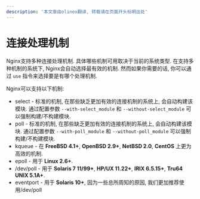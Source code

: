 ```yaml
---
description: '本文章由olinex翻译, 转载请在页面开头标明出处'
---
```


# 连接处理机制

Nginx支持多种连接处理机制. 具体哪些机制可用取决于当前的系统类型. 在支持多种机制的系统下, Nginx会自动选择最有效的机制. 然而如果你需要的话, 你可以通过 `use` 指令来选择要是有哪个处理机制.

Nginx可以支持以下机制:

* select - 标准的机制, 在那些缺乏更加有效的连接机制的系统上, 会自动构建该模块. 通过配置参数 `--with-select_module` 和 `--without-select_module` 可以强制构建/不构建模块.
* poll - 标准的机制, 在那些缺乏更加有效的连接机制的系统上, 会自动构建该模块. 通过配置参数 `--with-poll_module` 和 `--without-poll_module` 可以强制构建/不构建模块.
* kqueue - 在 **FreeBSD 4.1+**, **OpenBSD 2.9+**, **NetBSD 2.0**, **CentOS** 上更为高效的机制.
* epoll - 用于 **Linux 2.6+**.
* /dev/poll - 用于 **Solaris 7 11/99+**, **HP/UX 11.22+**, **IRIX 6.5.15+**, **Tru64 UNIX 5.1A+**.
* eventport - 用于 **Solaris 10+**, 因为一些总所周知的原因, 我们更加推荐使用/dev/poll

